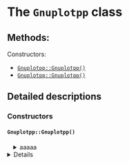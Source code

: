<!-- LC_NOTICE_BEGIN
===============================================================================
|                        Copyright (C) 2021 Luca Ciucci                       |
|-----------------------------------------------------------------------------|
| Important notices:                                                          |
|  - This work is distributed under the MIT license, feel free to use this    |
|   work as you wish.                                                         |
|  - Read the license file for further info.                                  |
| Written by Luca Ciucci <luca.ciucci99@gmail.com>, 2021                      |
===============================================================================
LC_NOTICE_END -->

<style>
.func-details {
    padding-left : 1em
}
</style>

# The `Gnuplotpp` class

## Methods:

Constructors:
 - [`Gnuplotpp::Gnuplotpp()`](#gnuplotppgnuplotpp)
 - [`Gnuplotpp::Gnuplotpp()`](#ciao)

## Detailed descriptions

### Constructors

#### `Gnuplotpp::Gnuplotpp()`
<details class="func-details">
<summary>aaaaa</summary>

aaaaaa
</details>

<details>
    <summary>Details</summary>
    Something small enough to escape casual notice.
</details>